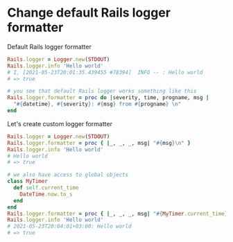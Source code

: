 # Change default Rails logger formatter

Default Rails logger formatter

```ruby
Rails.logger = Logger.new(STDOUT)
Rails.logger.info 'Hello world'
# I, [2021-05-23T20:01:35.439455 #78394]  INFO -- : Hello world
# => true

# you see that default Rails logger works something like this
Rails.logger.formatter = proc do |severity, time, progname, msg |
  "#{datetime}, #{severity}: #{msg} from #{progname} \n"
end
```

Let's create custom logger formatter

```ruby
Rails.logger = Logger.new(STDOUT)
Rails.logger.formatter = proc { |_, _, _, msg| "#{msg}\n" }
Rails.logger.info 'Hello world'
# Hello world
# => true

# we also have access to global objects
class MyTimer
  def self.current_time
    DateTime.now.to_s
  end
end
Rails.logger.formatter = proc { |_, _, _, msg| "#{MyTimer.current_time}: #{msg}\n" }
Rails.logger.info 'Hello world'
# 2021-05-23T20:04:01+03:00: Hello world
# => true
```
